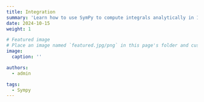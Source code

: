 ```yaml
---
title: Integration
summary: 'Learn how to use SymPy to compute integrals analytically in 1,,2 and 3 dimensions for various problems.'
date: 2024-10-15
weight: 1

# Featured image
# Place an image named `featured.jpg/png` in this page's folder and customize its options here.
image:
  caption: ''

authors:
  - admin

tags:
  - Sympy
---
```

